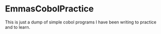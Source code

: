 # EmmasCobolPractice
This is just a dump of simple cobol programs I have been writing to practice and to learn.
